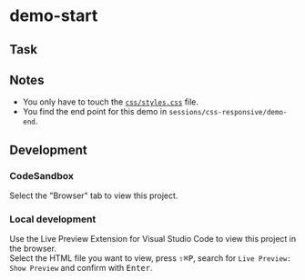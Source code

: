 # demo-start

## Task

## Notes

- You only have to touch the [`css/styles.css`](./css/styles.css) file.
- You find the end point for this demo in `sessions/css-responsive/demo-end`.

## Development

### CodeSandbox

Select the "Browser" tab to view this project.

### Local development

Use the Live Preview Extension for Visual Studio Code to view this project in the browser.  
Select the HTML file you want to view, press <kbd>⇧</kbd><kbd>⌘</kbd><kbd>P</kbd>, search for `Live Preview: Show Preview` and confirm with <kbd>Enter</kbd>.

